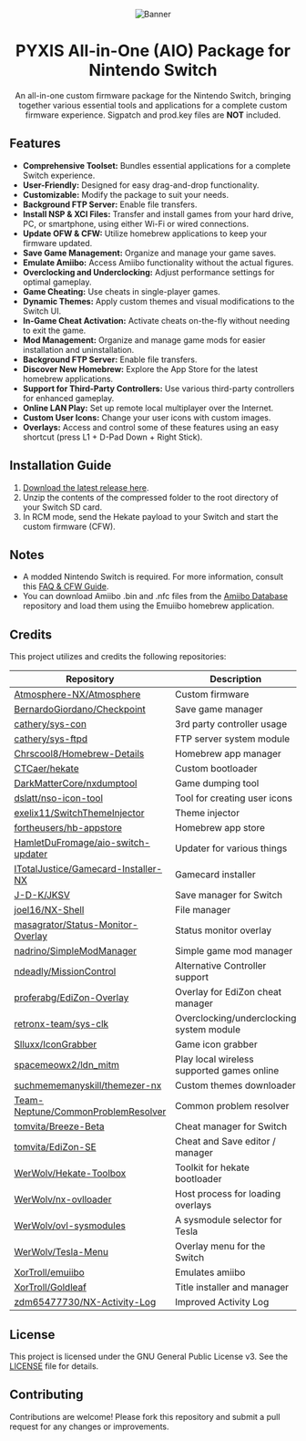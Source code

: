 <div align="center">

  ![Banner](https://i.imgur.com/uvJaSlN.png)

  # PYXIS All-in-One (AIO) Package for Nintendo Switch

  An all-in-one custom firmware package for the Nintendo Switch, bringing together various essential tools and applications for a complete custom firmware experience. Sigpatch and prod.key files are **NOT** included.

</div>

## Features

- **Comprehensive Toolset:** Bundles essential applications for a complete Switch experience.
- **User-Friendly:** Designed for easy drag-and-drop functionality.
- **Customizable:** Modify the package to suit your needs.
- **Background FTP Server:** Enable file transfers.
- **Install NSP & XCI Files:** Transfer and install games from your hard drive, PC, or smartphone, using either Wi-Fi or wired connections.
- **Update OFW & CFW:** Utilize homebrew applications to keep your firmware updated.
- **Save Game Management:** Organize and manage your game saves.
- **Emulate Amiibo:** Access Amiibo functionality without the actual figures.
- **Overclocking and Underclocking:** Adjust performance settings for optimal gameplay.
- **Game Cheating:** Use cheats in single-player games.
- **Dynamic Themes:** Apply custom themes and visual modifications to the Switch UI.
- **In-Game Cheat Activation:** Activate cheats on-the-fly without needing to exit the game.
- **Mod Management:** Organize and manage game mods for easier installation and uninstallation.
- **Background FTP Server:** Enable file transfers.
- **Discover New Homebrew:** Explore the App Store for the latest homebrew applications.
- **Support for Third-Party Controllers:** Use various third-party controllers for enhanced gameplay.
- **Online LAN Play:** Set up remote local multiplayer over the Internet.
- **Custom User Icons:** Change your user icons with custom images.
- **Overlays:** Access and control some of these features using an easy shortcut (press L1 + D-Pad Down + Right Stick).

## Installation Guide

1. [Download the latest release here](https://github.com/MentalBlank/SwitchAIO-AutoBuild/releases/latest).
2. Unzip the contents of the compressed folder to the root directory of your Switch SD card.
3. In RCM mode, send the Hekate payload to your Switch and start the custom firmware (CFW).

## Notes

- A modded Nintendo Switch is required. For more information, consult this [FAQ & CFW Guide](https://switch.hacks.guide/).
- You can download Amiibo .bin and .nfc files from the [Amiibo Database](https://github.com/AmiiboDB/Amiibo) repository and load them using the Emuiibo homebrew application.

## Credits

This project utilizes and credits the following repositories:

| Repository | Description |
|------------|-------------|
| [Atmosphere-NX/Atmosphere](https://github.com/Atmosphere-NX/Atmosphere) | Custom firmware |
| [BernardoGiordano/Checkpoint](https://github.com/BernardoGiordano/Checkpoint) | Save game manager |
| [cathery/sys-con](https://github.com/cathery/sys-con) | 3rd party controller usage |
| [cathery/sys-ftpd](https://github.com/cathery/sys-ftpd) | FTP server system module |
| [Chrscool8/Homebrew-Details](https://github.com/Chrscool8/Homebrew-Details) | Homebrew app manager |
| [CTCaer/hekate](https://github.com/CTCaer/hekate) | Custom bootloader |
| [DarkMatterCore/nxdumptool](https://github.com/DarkMatterCore/nxdumptool) | Game dumping tool |
| [dslatt/nso-icon-tool](https://github.com/dslatt/nso-icon-tool) | Tool for creating user icons |
| [exelix11/SwitchThemeInjector](https://github.com/exelix11/SwitchThemeInjector) | Theme injector |
| [fortheusers/hb-appstore](https://github.com/fortheusers/hb-appstore) | Homebrew app store |
| [HamletDuFromage/aio-switch-updater](https://github.com/HamletDuFromage/aio-switch-updater) | Updater for various things |
| [ITotalJustice/Gamecard-Installer-NX](https://github.com/ITotalJustice/Gamecard-Installer-NX) | Gamecard installer |
| [J-D-K/JKSV](https://github.com/J-D-K/JKSV) | Save manager for Switch |
| [joel16/NX-Shell](https://github.com/joel16/NX-Shell) | File manager |
| [masagrator/Status-Monitor-Overlay](https://github.com/masagrator/Status-Monitor-Overlay) | Status monitor overlay |
| [nadrino/SimpleModManager](https://github.com/nadrino/SimpleModManager) | Simple game mod manager |
| [ndeadly/MissionControl](https://github.com/ndeadly/MissionControl) | Alternative Controller support |
| [proferabg/EdiZon-Overlay](https://github.com/proferabg/EdiZon-Overlay) | Overlay for EdiZon cheat manager |
| [retronx-team/sys-clk](https://github.com/retronx-team/sys-clk) | Overclocking/underclocking system module |
| [Slluxx/IconGrabber](https://github.com/Slluxx/IconGrabber) | Game icon grabber |
| [spacemeowx2/ldn_mitm](https://github.com/spacemeowx2/ldn_mitm) | Play local wireless supported games online |
| [suchmememanyskill/themezer-nx](https://github.com/suchmememanyskill/themezer-nx) | Custom themes downloader |
| [Team-Neptune/CommonProblemResolver](https://github.com/Team-Neptune/CommonProblemResolver) | Common problem resolver |
| [tomvita/Breeze-Beta](https://github.com/tomvita/Breeze-Beta) | Cheat manager for Switch |
| [tomvita/EdiZon-SE](https://github.com/tomvita/EdiZon-SE) | Cheat and Save editor / manager |
| [WerWolv/Hekate-Toolbox](https://github.com/WerWolv/Hekate-Toolbox) | Toolkit for hekate bootloader |
| [WerWolv/nx-ovlloader](https://github.com/WerWolv/nx-ovlloader) | Host process for loading overlays |
| [WerWolv/ovl-sysmodules](https://github.com/WerWolv/ovl-sysmodules) | A sysmodule selector for Tesla |
| [WerWolv/Tesla-Menu](https://github.com/WerWolv/Tesla-Menu) | Overlay menu for the Switch |
| [XorTroll/emuiibo](https://github.com/XorTroll/emuiibo) | Emulates amiibo |
| [XorTroll/Goldleaf](https://github.com/XorTroll/Goldleaf) | Title installer and manager |
| [zdm65477730/NX-Activity-Log](https://github.com/zdm65477730/NX-Activity-Log) | Improved Activity Log |

## License

This project is licensed under the GNU General Public License v3. See the [LICENSE](LICENSE) file for details.

## Contributing

Contributions are welcome! Please fork this repository and submit a pull request for any changes or improvements.

